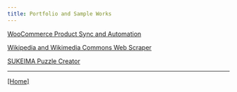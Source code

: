 ```yaml
---
title: Portfolio and Sample Works
---
```


[WooCommerce Product Sync and Automation](./woocommerce-sync/)

[Wikipedia and Wikimedia Commons Web Scraper](./wikimedia-commons-scraper/)

[SUKEIMA Puzzle Creator](./sukeima/)

---

[[Home]](/)
